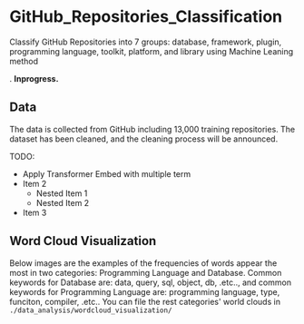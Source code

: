 # GitHub_Repositories_Classification

Classify GitHub Repositories into 7 groups: database, framework, plugin, programming language, toolkit, platform, and library using Machine Leaning method

. **Inprogress.**

## Data

The data is collected from GitHub including 13,000 training repositories. The dataset has been cleaned, and the cleaning process will be announced.

TODO:
- Apply Transformer Embed with multiple term
- Item 2
  - Nested Item 1
  - Nested Item 2
- Item 3

## Word Cloud Visualization

Below images are the examples of the frequencies of words appear the most in two categories: Programming Language and Database. Common keywords for Database are: data, query, sql, object, db, .etc.., and common keywords for Programming Language are: programming language, type, funciton, compiler, .etc.. You can file the rest categories' world clouds in `./data_analysis/wordcloud_visualization/`
